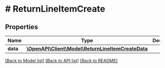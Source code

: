 # # ReturnLineItemCreate

## Properties

Name | Type | Description | Notes
------------ | ------------- | ------------- | -------------
**data** | [**\OpenAPI\Client\Model\ReturnLineItemCreateData**](ReturnLineItemCreateData.md) |  |

[[Back to Model list]](../../README.md#models) [[Back to API list]](../../README.md#endpoints) [[Back to README]](../../README.md)
